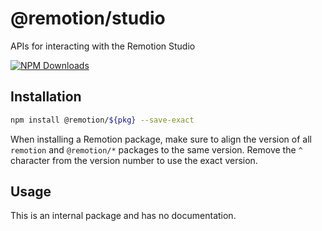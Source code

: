 # @remotion/studio
 
APIs for interacting with the Remotion Studio
 
[![NPM Downloads](https://img.shields.io/npm/dm/studio.svg?style=flat&color=black&label=Downloads)](https://npmcharts.com/compare/studio?minimal=true)
 
## Installation
 
```bash
npm install @remotion/${pkg} --save-exact
```
 
When installing a Remotion package, make sure to align the version of all `remotion` and `@remotion/*` packages to the same version.
Remove the `^` character from the version number to use the exact version.
 
## Usage
 
This is an internal package and has no documentation.
